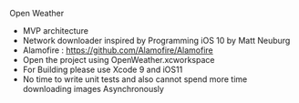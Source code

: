 Open Weather
- MVP architecture
- Network downloader inspired by Programming iOS 10 by Matt Neuburg
- Alamofire : https://github.com/Alamofire/Alamofire
- Open the project using OpenWeather.xcworkspace
- For Building please use Xcode 9 and iOS11
- No time to write unit tests and also cannot spend more time downloading images Asynchronously 
